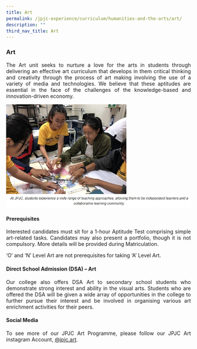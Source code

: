 ```yaml
---
title: Art
permalink: /jpjc-experience/curriculum/humanities-and-the-arts/art/
description: ""
third_nav_title: Art
---
```


### **Art**
<p align=justify>
The Art unit seeks to nurture a love for the arts in students through delivering an effective art curriculum that develops in them critical thinking and creativity through the process of art making involving the use of a variety of media and technologies. We believe that these aptitudes are essential in the face of the challenges of the knowledge-based and innovation-driven economy.
</p>

<img src="/images/Art1.jpg" 
     style="width:65%">
![](/images/art%201%20caption.jpg)

#### **Prerequisites**
<p align= justify>
Interested candidates must sit for a 1-hour Aptitude Test comprising simple art-related tasks. Candidates may also present a portfolio, though it is not compulsory. More details will be provided during Matriculation.
</p>
<p align=justify>
‘O’ and ‘N’ Level Art are not prerequisites for taking ‘A’ Level Art.
</p>

#### **Direct School Admission (DSA) – Art**
<p align=justify>
Our college also offers DSA Art to secondary school students who demonstrate strong interest and ability in the visual arts. Students who are offered the DSA will be given a wide array of opportunities in the college to further pursue their interest and be involved in organising various art enrichment activities for their peers.
</p>

#### **Social Media**
<p align=justify>
To see more of our JPJC Art Programme, please follow our JPJC Art instagram Account, <a href="https://www.instagram.com/jpjc.art/">@jpjc.art</a>.
</p>